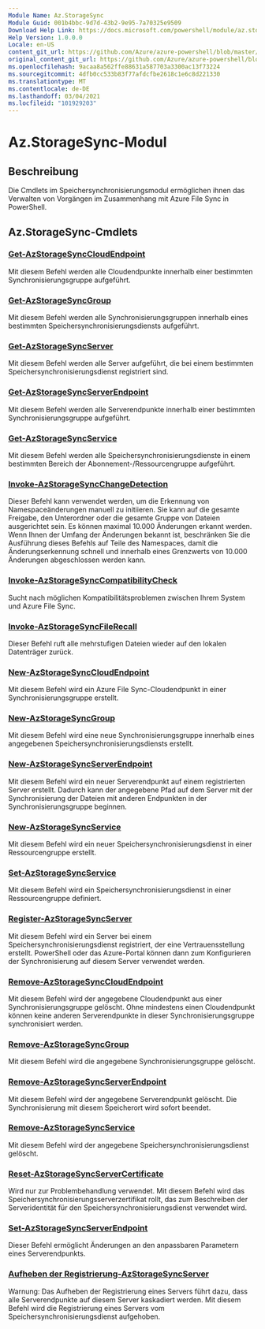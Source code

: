 ```yaml
---
Module Name: Az.StorageSync
Module Guid: 001b4bbc-9d7d-43b2-9e95-7a70325e9509
Download Help Link: https://docs.microsoft.com/powershell/module/az.storagesync
Help Version: 1.0.0.0
Locale: en-US
content_git_url: https://github.com/Azure/azure-powershell/blob/master/src/StorageSync/StorageSync/help/Az.StorageSync.md
original_content_git_url: https://github.com/Azure/azure-powershell/blob/master/src/StorageSync/StorageSync/help/Az.StorageSync.md
ms.openlocfilehash: 9acaa8a562ffe88631a587703a3300ac13f73224
ms.sourcegitcommit: 4dfb0cc533b83f77afdcfbe2618c1e6c8d221330
ms.translationtype: MT
ms.contentlocale: de-DE
ms.lasthandoff: 03/04/2021
ms.locfileid: "101929203"
---
```

# Az.StorageSync-Modul
## Beschreibung
Die Cmdlets im Speichersynchronisierungsmodul ermöglichen ihnen das Verwalten von Vorgängen im Zusammenhang mit Azure File Sync in PowerShell.

## Az.StorageSync-Cmdlets
### [Get-AzStorageSyncCloudEndpoint](Get-AzStorageSyncCloudEndpoint.md)
Mit diesem Befehl werden alle Cloudendpunkte innerhalb einer bestimmten Synchronisierungsgruppe aufgeführt.

### [Get-AzStorageSyncGroup](Get-AzStorageSyncGroup.md)
Mit diesem Befehl werden alle Synchronisierungsgruppen innerhalb eines bestimmten Speichersynchronisierungsdiensts aufgeführt.

### [Get-AzStorageSyncServer](Get-AzStorageSyncServer.md)
Mit diesem Befehl werden alle Server aufgeführt, die bei einem bestimmten Speichersynchronisierungsdienst registriert sind.

### [Get-AzStorageSyncServerEndpoint](Get-AzStorageSyncServerEndpoint.md)
Mit diesem Befehl werden alle Serverendpunkte innerhalb einer bestimmten Synchronisierungsgruppe aufgeführt.

### [Get-AzStorageSyncService](Get-AzStorageSyncService.md)
Mit diesem Befehl werden alle Speichersynchronisierungsdienste in einem bestimmten Bereich der Abonnement-/Ressourcengruppe aufgeführt.

### [Invoke-AzStorageSyncChangeDetection](Invoke-AzStorageSyncChangeDetection.md)
Dieser Befehl kann verwendet werden, um die Erkennung von Namespaceänderungen manuell zu initiieren. Sie kann auf die gesamte Freigabe, den Unterordner oder die gesamte Gruppe von Dateien ausgerichtet sein. Es können maximal 10.000 Änderungen erkannt werden. Wenn Ihnen der Umfang der Änderungen bekannt ist, beschränken Sie die Ausführung dieses Befehls auf Teile des Namespaces, damit die Änderungserkennung schnell und innerhalb eines Grenzwerts von 10.000 Änderungen abgeschlossen werden kann.

### [Invoke-AzStorageSyncCompatibilityCheck](Invoke-AzStorageSyncCompatibilityCheck.md)
Sucht nach möglichen Kompatibilitätsproblemen zwischen Ihrem System und Azure File Sync.

### [Invoke-AzStorageSyncFileRecall](Invoke-AzStorageSyncFileRecall.md)
Dieser Befehl ruft alle mehrstufigen Dateien wieder auf den lokalen Datenträger zurück.

### [New-AzStorageSyncCloudEndpoint](New-AzStorageSyncCloudEndpoint.md)
Mit diesem Befehl wird ein Azure File Sync-Cloudendpunkt in einer Synchronisierungsgruppe erstellt.

### [New-AzStorageSyncGroup](New-AzStorageSyncGroup.md)
Mit diesem Befehl wird eine neue Synchronisierungsgruppe innerhalb eines angegebenen Speichersynchronisierungsdiensts erstellt.

### [New-AzStorageSyncServerEndpoint](New-AzStorageSyncServerEndpoint.md)
Mit diesem Befehl wird ein neuer Serverendpunkt auf einem registrierten Server erstellt. Dadurch kann der angegebene Pfad auf dem Server mit der Synchronisierung der Dateien mit anderen Endpunkten in der Synchronisierungsgruppe beginnen.

### [New-AzStorageSyncService](New-AzStorageSyncService.md)
Mit diesem Befehl wird ein neuer Speichersynchronisierungsdienst in einer Ressourcengruppe erstellt.

### [Set-AzStorageSyncService](New-AzStorageSyncService.md)
Mit diesem Befehl wird ein Speichersynchronisierungsdienst in einer Ressourcengruppe definiert.

### [Register-AzStorageSyncServer](Register-AzStorageSyncServer.md)
Mit diesem Befehl wird ein Server bei einem Speichersynchronisierungsdienst registriert, der eine Vertrauensstellung erstellt. PowerShell oder das Azure-Portal können dann zum Konfigurieren der Synchronisierung auf diesem Server verwendet werden.

### [Remove-AzStorageSyncCloudEndpoint](Remove-AzStorageSyncCloudEndpoint.md)
Mit diesem Befehl wird der angegebene Cloudendpunkt aus einer Synchronisierungsgruppe gelöscht. Ohne mindestens einen Cloudendpunkt können keine anderen Serverendpunkte in dieser Synchronisierungsgruppe synchronisiert werden.

### [Remove-AzStorageSyncGroup](Remove-AzStorageSyncGroup.md)
Mit diesem Befehl wird die angegebene Synchronisierungsgruppe gelöscht.

### [Remove-AzStorageSyncServerEndpoint](Remove-AzStorageSyncServerEndpoint.md)
Mit diesem Befehl wird der angegebene Serverendpunkt gelöscht. Die Synchronisierung mit diesem Speicherort wird sofort beendet.

### [Remove-AzStorageSyncService](Remove-AzStorageSyncService.md)
Mit diesem Befehl wird der angegebene Speichersynchronisierungsdienst gelöscht.

### [Reset-AzStorageSyncServerCertificate](Reset-AzStorageSyncServerCertificate.md)
Wird nur zur Problembehandlung verwendet. Mit diesem Befehl wird das Speichersynchronisierungsserverzertifikat rollt, das zum Beschreiben der Serveridentität für den Speichersynchronisierungsdienst verwendet wird.

### [Set-AzStorageSyncServerEndpoint](Set-AzStorageSyncServerEndpoint.md)
Dieser Befehl ermöglicht Änderungen an den anpassbaren Parametern eines Serverendpunkts.

### [Aufheben der Registrierung-AzStorageSyncServer](Unregister-AzStorageSyncServer.md)
Warnung: Das Aufheben der Registrierung eines Servers führt dazu, dass alle Serverendpunkte auf diesem Server kaskadiert werden. Mit diesem Befehl wird die Registrierung eines Servers vom Speichersynchronisierungsdienst aufgehoben.

